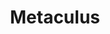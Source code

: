 ---
facebook: https://facebook.com/metaculus
linkedin: https://linkedin.com/company/metaculus
logohandle: metaculus
sort: metaculus
title: Metaculus
twitter: https://x.com/metaculus
website: https://www.metaculus.com/questions/
---